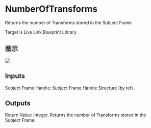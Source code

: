 # NumberOfTransforms

Returns the number of Transforms stored in the Subject Frame

Target is Live Link Blueprint Library

## 图示

![]($-20221218-19445509.png)

## Inputs

Subject Frame Handle: Subject Frame Handle Structure (by ref).  

## Outputs

Return Value: Integer. Returns the number of Transforms stored in the Subject Frame.

